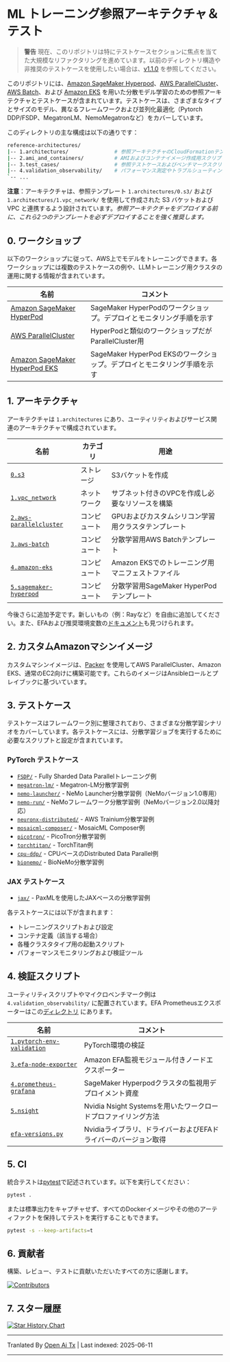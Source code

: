 # ML トレーニング参照アーキテクチャ＆テスト <!-- omit from toc -->

> **警告**
> 現在、このリポジトリは特にテストケースセクションに焦点を当てた大規模なリファクタリングを進めています。以前のディレクトリ構造や非推奨のテストケースを使用したい場合は、[v1.1.0](https://github.com/aws-samples/awsome-distributed-training/releases/tag/v1.1.0) を参照してください。

このリポジトリには、[Amazon SageMaker Hyperpod](https://docs.aws.amazon.com/sagemaker/latest/dg/sagemaker-hyperpod.html)、[AWS ParallelCluster](https://docs.aws.amazon.com/parallelcluster/latest/ug/what-is-aws-parallelcluster.html)、[AWS Batch](https://docs.aws.amazon.com/batch/latest/userguide/what-is-batch.html)、および [Amazon EKS](https://docs.aws.amazon.com/eks/latest/userguide/getting-started-console.html) を用いた分散モデル学習のための参照アーキテクチャとテストケースが含まれています。テストケースは、さまざまなタイプとサイズのモデル、異なるフレームワークおよび並列化最適化（Pytorch DDP/FSDP、MegatronLM、NemoMegatronなど）をカバーしています。

このディレクトリの主な構成は以下の通りです：

```bash
reference-architectures/
|-- 1.architectures/               # 参照アーキテクチャのCloudFormationテンプレート
|-- 2.ami_and_containers/          # AMIおよびコンテナイメージ作成用スクリプト
|-- 3.test_cases/                  # 参照テストケースおよびベンチマークスクリプト
|-- 4.validation_observability/    # パフォーマンス測定やトラブルシューティングツール
`-- ...
```

**注意**：アーキテクチャは、参照テンプレート `1.architectures/0.s3/` および `1.architectures/1.vpc_network/` を使用して作成された S3 バケットおよび VPC と連携するよう設計されています。_参照アーキテクチャをデプロイする前に、これら2つのテンプレートを必ずデプロイすることを強く推奨します。_

## 0. ワークショップ

以下のワークショップに従って、AWS上でモデルをトレーニングできます。各ワークショップには複数のテストケースの例や、LLMトレーニング用クラスタの運用に関する情報が含まれています。

| 名前                                                                                     | コメント                                                       |
| ---------------------------------------------------------------------------------------- | -------------------------------------------------------------- |
| [Amazon SageMaker HyperPod](https://catalog.workshops.aws/sagemaker-hyperpod/en-US)       | SageMaker HyperPodのワークショップ。デプロイとモニタリング手順を示す |
| [AWS ParallelCluster](https://catalog.workshops.aws/ml-on-aws-parallelcluster)           | HyperPodと類似のワークショップだがParallelCluster用             |
| [Amazon SageMaker HyperPod EKS](https://catalog.workshops.aws/sagemaker-hyperpod-eks)     | SageMaker HyperPod EKSのワークショップ。デプロイとモニタリング手順を示す |

## 1. アーキテクチャ

アーキテクチャは `1.architectures` にあり、ユーティリティおよびサービス関連のアーキテクチャで構成されています。

| 名前                                                                                  | カテゴリ | 用途                                                      |
| ------------------------------------------------------------------------------------- | -------- | --------------------------------------------------------- |
| [`0.s3`](https://raw.githubusercontent.com/aws-samples/awsome-distributed-training/main/1.architectures/0.s3)                                   | ストレージ  | S3バケットを作成                                         |
| [`1.vpc_network`](https://raw.githubusercontent.com/aws-samples/awsome-distributed-training/main/1.architectures/1.vpc_network)                 | ネットワーク  | サブネット付きのVPCを作成し必要なリソースを構築          |
| [`2.aws-parallelcluster`](https://raw.githubusercontent.com/aws-samples/awsome-distributed-training/main/1.architectures/2.aws-parallelcluster) | コンピュート  | GPUおよびカスタムシリコン学習用クラスタテンプレート       |
| [`3.aws-batch`](https://raw.githubusercontent.com/aws-samples/awsome-distributed-training/main/1.architectures/3.aws-batch)                     | コンピュート  | 分散学習用AWS Batchテンプレート                           |
| [`4.amazon-eks`](https://raw.githubusercontent.com/aws-samples/awsome-distributed-training/main/1.architectures/4.amazon-eks)                   | コンピュート  | Amazon EKSでのトレーニング用マニフェストファイル           |
| [`5.sagemaker-hyperpod`](https://raw.githubusercontent.com/aws-samples/awsome-distributed-training/main/1.architectures/5.sagemaker-hyperpod)   | コンピュート  | 分散学習用SageMaker HyperPodテンプレート                   |

今後さらに追加予定です。新しいもの（例：Rayなど）を自由に追加してください。また、EFAおよび推奨環境変数の[ドキュメント](https://raw.githubusercontent.com/aws-samples/awsome-distributed-training/main/1.architectures/efa-cheatsheet.md)も見つけられます。

## 2. カスタムAmazonマシンイメージ

カスタムマシンイメージは、[Packer](www.packer.io) を使用してAWS ParallelCluster、Amazon EKS、通常のEC2向けに構築可能です。これらのイメージはAnsibleロールとプレイブックに基づいています。

## 3. テストケース

テストケースはフレームワーク別に整理されており、さまざまな分散学習シナリオをカバーしています。各テストケースには、分散学習ジョブを実行するために必要なスクリプトと設定が含まれています。

### PyTorch テストケース
- [`FSDP/`](https://raw.githubusercontent.com/aws-samples/awsome-distributed-training/main/3.test_cases/pytorch/FSDP) - Fully Sharded Data Parallelトレーニング例
- [`megatron-lm/`](https://raw.githubusercontent.com/aws-samples/awsome-distributed-training/main/3.test_cases/pytorch/megatron-lm) - Megatron-LM分散学習例
- [`nemo-launcher/`](https://raw.githubusercontent.com/aws-samples/awsome-distributed-training/main/3.test_cases/pytorch/nemo-launcher) - NeMo Launcher分散学習例（NeMoバージョン1.0専用）
- [`nemo-run/`](https://raw.githubusercontent.com/aws-samples/awsome-distributed-training/main/3.test_cases/pytorch/nemo-run) - NeMoフレームワーク分散学習例（NeMoバージョン2.0以降対応）
- [`neuronx-distributed/`](https://raw.githubusercontent.com/aws-samples/awsome-distributed-training/main/3.test_cases/pytorch/neuronx-distributed) - AWS Trainium分散学習例
- [`mosaicml-composer/`](https://raw.githubusercontent.com/aws-samples/awsome-distributed-training/main/3.test_cases/pytorch/mosaicml-composer) - MosaicML Composer例
- [`picotron/`](https://raw.githubusercontent.com/aws-samples/awsome-distributed-training/main/3.test_cases/pytorch/picotron) - PicoTron分散学習例
- [`torchtitan/`](https://raw.githubusercontent.com/aws-samples/awsome-distributed-training/main/3.test_cases/pytorch/torchtitan) - TorchTitan例
- [`cpu-ddp/`](https://raw.githubusercontent.com/aws-samples/awsome-distributed-training/main/3.test_cases/pytorch/cpu-ddp) - CPUベースのDistributed Data Parallel例
- [`bionemo/`](https://raw.githubusercontent.com/aws-samples/awsome-distributed-training/main/3.test_cases/pytorch/bionemo) - BioNeMo分散学習例

### JAX テストケース
- [`jax/`](https://raw.githubusercontent.com/aws-samples/awsome-distributed-training/main/3.test_cases/jax) - PaxMLを使用したJAXベースの分散学習例

各テストケースには以下が含まれます：
- トレーニングスクリプトおよび設定
- コンテナ定義（該当する場合）
- 各種クラスタタイプ用の起動スクリプト
- パフォーマンスモニタリングおよび検証ツール

## 4. 検証スクリプト

ユーティリティスクリプトやマイクロベンチマーク例は `4.validation_observability/` に配置されています。EFA Prometheusエクスポーターはこの[ディレクトリ](https://raw.githubusercontent.com/aws-samples/awsome-distributed-training/main/4.validation_and_observability/3.efa-node-exporter) にあります。

| 名前                                                                                      | コメント                                                      |
| ----------------------------------------------------------------------------------------- | ------------------------------------------------------------- |
| [`1.pytorch-env-validation`](https://raw.githubusercontent.com/aws-samples/awsome-distributed-training/main/4.validation_and_observability/1.pytorch-env-validation) | PyTorch環境の検証                                           |
| [`3.efa-node-exporter`](https://raw.githubusercontent.com/aws-samples/awsome-distributed-training/main/4.validation_and_observability/3.efa-node-exporter)           | Amazon EFA監視モジュール付きノードエクスポーター              |
| [`4.prometheus-grafana`](https://raw.githubusercontent.com/aws-samples/awsome-distributed-training/main/4.validation_and_observability/4.prometheus-grafana)         | SageMaker Hyperpodクラスタの監視用デプロイメント資産          |
| [`5.nsight`](https://raw.githubusercontent.com/aws-samples/awsome-distributed-training/main/4.validation_and_observability/5.nsight)                                 | Nvidia Nsight Systemsを用いたワークロードプロファイリング方法 |
| [`efa-versions.py`](https://raw.githubusercontent.com/aws-samples/awsome-distributed-training/main/1.architectures/efa-versions.py)                                  | Nvidiaライブラリ、ドライバーおよびEFAドライバーのバージョン取得 |

## 5. CI

統合テストは[pytest](https://docs.pytest.org)で記述されています。以下を実行してください：

```bash
pytest .
```

または標準出力をキャプチャせず、すべてのDockerイメージやその他のアーティファクトを保持してテストを実行することもできます。

```bash
pytest -s --keep-artifacts=t
```

## 6. 貢献者

構築、レビュー、テストに貢献いただいたすべての方に感謝します。

[![Contributors](https://contrib.rocks/image?repo=aws-samples/awsome-distributed-training)](https://github.com/aws-samples/awsome-distributed-training/graphs/contributors)

## 7. スター履歴

[![Star History Chart](https://api.star-history.com/svg?repos=aws-samples/awsome-distributed-training&type=Date)](https://star-history.com/#aws-samples/awsome-distributed-training&Date)

---

Tranlated By [Open Ai Tx](https://github.com/OpenAiTx/OpenAiTx) | Last indexed: 2025-06-11

---